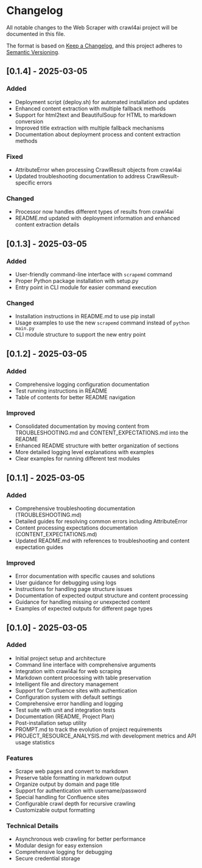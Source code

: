 # Changelog

All notable changes to the Web Scraper with crawl4ai project will be documented in this file.

The format is based on [Keep a Changelog](https://keepachangelog.com/en/1.0.0/),
and this project adheres to [Semantic Versioning](https://semver.org/spec/v2.0.0.html).

## [0.1.4] - 2025-03-05

### Added
- Deployment script (deploy.sh) for automated installation and updates
- Enhanced content extraction with multiple fallback methods
- Support for html2text and BeautifulSoup for HTML to markdown conversion
- Improved title extraction with multiple fallback mechanisms
- Documentation about deployment process and content extraction methods

### Fixed
- AttributeError when processing CrawlResult objects from crawl4ai
- Updated troubleshooting documentation to address CrawlResult-specific errors

### Changed
- Processor now handles different types of results from crawl4ai
- README.md updated with deployment information and enhanced content extraction details

## [0.1.3] - 2025-03-05

### Added
- User-friendly command-line interface with `scrapemd` command
- Proper Python package installation with setup.py
- Entry point in CLI module for easier command execution

### Changed
- Installation instructions in README.md to use pip install
- Usage examples to use the new `scrapemd` command instead of `python main.py`
- CLI module structure to support the new entry point

## [0.1.2] - 2025-03-05

### Added
- Comprehensive logging configuration documentation
- Test running instructions in README
- Table of contents for better README navigation

### Improved
- Consolidated documentation by moving content from TROUBLESHOOTING.md and CONTENT_EXPECTATIONS.md into the README
- Enhanced README structure with better organization of sections
- More detailed logging level explanations with examples
- Clear examples for running different test modules

## [0.1.1] - 2025-03-05

### Added
- Comprehensive troubleshooting documentation (TROUBLESHOOTING.md)
- Detailed guides for resolving common errors including AttributeError
- Content processing expectations documentation (CONTENT_EXPECTATIONS.md)
- Updated README.md with references to troubleshooting and content expectation guides

### Improved
- Error documentation with specific causes and solutions
- User guidance for debugging using logs
- Instructions for handling page structure issues
- Documentation of expected output structure and content processing
- Guidance for handling missing or unexpected content
- Examples of expected outputs for different page types

## [0.1.0] - 2025-03-05

### Added
- Initial project setup and architecture
- Command line interface with comprehensive arguments
- Integration with crawl4ai for web scraping
- Markdown content processing with table preservation
- Intelligent file and directory management
- Support for Confluence sites with authentication
- Configuration system with default settings
- Comprehensive error handling and logging
- Test suite with unit and integration tests
- Documentation (README, Project Plan)
- Post-installation setup utility
- PROMPT.md to track the evolution of project requirements
- PROJECT_RESOURCE_ANALYSIS.md with development metrics and API usage statistics

### Features
- Scrape web pages and convert to markdown
- Preserve table formatting in markdown output
- Organize output by domain and page title
- Support for authentication with username/password
- Special handling for Confluence sites
- Configurable crawl depth for recursive crawling
- Customizable output formatting

### Technical Details
- Asynchronous web crawling for better performance
- Modular design for easy extension
- Comprehensive logging for debugging
- Secure credential storage